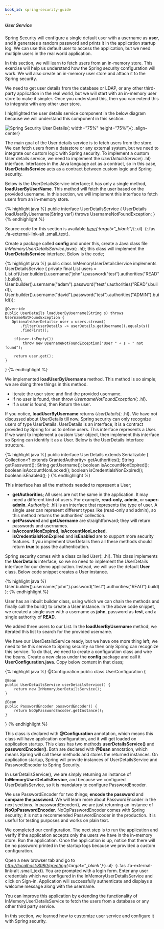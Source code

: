 ```yaml
---
book_id: spring-security-guide
---
```


##### User Service

Spring Security will configure a single default user with a username as **user**, and it generates a random password and prints it in the application startup log. We can use this default user to access the application, but we need multiple users in the real world application.

In this section, we will learn to fetch users from an in-memory store. This exercise will help us understand how the Spring security configuration will work. We will also create an in-memory user store and attach it to the Spring security.

We need to get user details from the database or LDAP, or any other third-party application in the real world, but we will start with an in-memory user store to make it simpler. Once you understand this, then you can extend this to integrate with any other user store.

I highlighted the user details service component in the below diagram because we will understand this component in this section.

![Spring Security User Details]({{site.baseurl}}/assets/images/books/spring-security-guide/spring-security-user-details.png){: width="75%" height="75%"}{: .align-center}

The main goal of the User details service is to fetch users from the store. We can fetch users from a datastore or any external system, but we need to integrate our custom logic with Spring security. To implement a custom User details service, we need to implement the *UserDetailsService*{: .hl} interface. Interfaces in the Java language act as a contract, so in this case, **UserDetailsService** acts as a contract between custom logic and Spring security.

Below is the UserDetailsService interface; it has only a single method, **loadUserByUserName**. This method will fetch the user based on the provided username. In this section, we will implement this interface to fetch users from an in-memory store.

{% highlight java %}
public interface UserDetailsService {
    UserDetails loadUserByUsername(String var1) throws UsernameNotFoundException;
}
{% endhighlight %}

Source code for this section is available *[here](https://github.com/kpradeep12/thetechstack-projects/tree/main/spring-security-user-service-2){:target="_blank"}*{:.ul} *&nbsp;*{:.fas .fa-external-link-alt .small_text}.

Create a package called **config** and under this, create a Java class file *InMemoryUserDetailsService.java*{: .hl}; this class will implement the **UserDetailsService** interface. Below is the code;

{% highlight java %}
public class InMemoryUserDetailsService implements UserDetailsService {
    private final List<UserDetails> users =
    List.of(User.builder().username("john").password("test").authorities("READ").build(),
    User.builder().username("adam").password("test").authorities("READ").build(),
    User.builder().username("david").password("test").authorities("ADMIN").build());
    
    @Override
    public UserDetails loadUserByUsername(String s) throws UsernameNotFoundException {
       Optional<UserDetails> user = users.stream()
           .filter(userDetails -> userDetails.getUsername().equals(s))
           .findFirst();
    
        if(user.isEmpty())
            throw new UsernameNotFoundException("User " + s + " not found");
    
        return user.get();
    }
}
{% endhighlight %}

We implemented **loadUserByUsername** method. This method is so simple; we are doing three things in this method.

* Iterate the user store and find the provided username.  
* If no user is found, then throw *UsernameNotFoundException*{: .hl}.  
* If a user is found, then Return the user.

If you notice, **loadUserByUsername** returns *UserDetails*{: .hl}. We have not discussed about UserDetails till now. Spring security can only recognize users of type UserDetails. UserDetails is an interface; it is a contract provided by Spring for us to define users. This interface represents a User. If we want to implement a custom User object, then implement this interface so Spring can identify it as a User. Below is the UserDetails interface structure.

{% highlight java %}
public interface UserDetails extends Serializable {
    Collection<? extends GrantedAuthority> getAuthorities();
    String getPassword();
    String getUsername();
    boolean isAccountNonExpired();
    boolean isAccountNonLocked();
    boolean isCredentialsNonExpired();
    boolean isEnabled();
}
{% endhighlight %}

This interface has all the methods needed to represent a User;
* **getAuthorities**; All users are not the same in the application. It may need a different kind of users. For example, **read-only**, **admin**, or **super-admin**. *Authority*{: .hl} is an interface that represents the type of user. A single user can represent different types like (read-only and admin), so this method returns the authorities' collection.  
* **getPassword** and **getUsername** are straightforward; they will return passwords and usernames.  
* **isAccountNonExpired**, **isAccountNonLocked**, **isCredentialsNonExpired** and **isEnabled** are to support more security features. If you implement UserDetails then all these methods should return **true** to pass the authentication.

Spring security comes with a class called *User*{: .hl}. This class implements the **UserDetails** interface, so we no need to implement the UserDetails interface for our demo application. Instead, we will use the default **User** class. Below code snippet creates a User instance.

{% highlight java %}
User.builder().username("john").password("test").authorities("READ").build();
{% endhighlight %}

User has an inbuilt builder class, using which we can chain the methods and finally call the build() to create a User instance. In the above code snippet, we created a single user with a username as **john**, password as **test**, and a single authority of **READ**.

We added three users to our List. In the **loadUserByUsername** method, we iterated this list to search for the provided username.

We have our UserDetailsService ready, but we have one more thing left; we need to tie this service to Spring security so then only Spring can recognize this service. To do that, we need to create a configuration class and wire the beans. Create a new class under the **config** package and call it **UserConfiguration.java**. Copy below content in that class;

{% highlight java %}
@Configuration
public class UserConfiguration {

    @Bean
    public UserDetailsService userDetailsService() {
        return new InMemoryUserDetailsService();
    }

    @Bean
    public PasswordEncoder passwordEncoder() {
        return NoOpPasswordEncoder.getInstance();
    }
}
{% endhighlight %}

This class is declared with **@Configuration** annotation, which means this class will have application configuration, and it will get loaded on application startup. This class has two methods **userDetailsService()** and **passwordEncoder()**. Both are declared with **@Bean** annotation, which means Spring will call these methods and stores the returned instances. On application startup, Spring will provide instances of UserDetailsService and PasswordEncoder to Spring Security.

In userDetailsService(), we are simply returning an instance of **InMemoryUserDetailsService**, and because we configured UserDetailsService, so it is mandatory to configure PasswordEncoder.

We use PasswordEncoder for two things; **encode the password** and **compare the password**. We will learn more about PasswordEncoder in the next sections. In passwordEncoder(), we are just returning an instance of **NoOpPasswordEncoder**. NoOpPasswordEncoder comes with Spring security; it is not a recommended PasswordEncoder in the production. It is useful for testing purposes and works on plain text.

We completed our configuration. The next step is to run the application and verify if the application accepts only the users we have in the in-memory store. Run the application. Once the application is up, notice that there will be no password printed in the startup logs because we provided a custom configuration.

Open a new browser tab and go to *[http://localhost:8080/greeting](http://localhost:8080/greeting){:target="_blank"}*{:.ul} *&nbsp;*{:.fas .fa-external-link-alt .small_text}. You are prompted with a login form. Enter any user credentials which we configured in the InMemoryUserDetailsService and click on Sign-in. Application will successfully authenticate and displays a welcome message along with the username.

You can improve this application by extending the functionality of InMemoryUserDetailsService to fetch the users from a database or any other third party service.

In this section, we learned how to customize user service and configure it with Spring security.